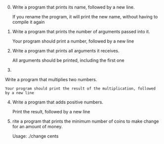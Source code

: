 0. Write a program that prints its name, followed by a new line.

    If you rename the program, it will print the new name, without having to compile it again
1. Write a program that prints the number of arguments passed into it.

    Your program should print a number, followed by a new line

2. Write a program that prints all arguments it receives.

    All arguments should be printed, including the first one
3.
Write a program that multiplies two numbers.

    Your program should print the result of the multiplication, followed by a new line
4. Write a program that adds positive numbers.

    Print the result, followed by a new line
5. rite a program that prints the minimum number of coins to make change for an amount of money.

    Usage: ./change cents
